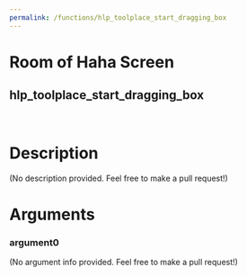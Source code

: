 ```yaml
---
permalink: /functions/hlp_toolplace_start_dragging_box
---
```

# Room of Haha Screen  
## hlp_toolplace_start_dragging_box  
&nbsp;  
# Description  
(No description provided. Feel free to make a pull request!) 
&nbsp;  
# Arguments
### argument0
(No argument info provided. Feel free to make a pull request!)
&nbsp;  


